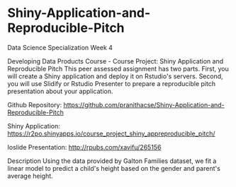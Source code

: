 # Shiny-Application-and-Reproducible-Pitch
Data Science Specialization Week 4


Developing Data Products Course - Course Project: Shiny Application and Reproducible Pitch
This peer assessed assignment has two parts. First, you will create a Shiny application and deploy it on Rstudio's servers. Second, you will use Slidify or Rstudio Presenter to prepare a reproducible pitch presentation about your application.

Github Repository: https://github.com/pranithacse/Shiny-Application-and-Reproducible-Pitch

Shiny Application: https://r2po.shinyapps.io/course_project_shiny_appreproducible_pitch/

Ioslide Presentation: http://rpubs.com/xavifu/265156

Description
Using the data provided by Galton Families dataset, we fit a linear model to predict a child's height based on the gender and parent's average height.
